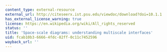 ```yaml
---
content_type: external-resource
external_url: http://citeseerx.ist.psu.edu/viewdoc/download?doi=10.1.1.74.6616&rep=rep1&type=pdf
has_external_license_warning: true
license: https://en.wikipedia.org/wiki/All_rights_reserved
status: ''
title: 'Space-scale diagrams: understanding multiscale interfaces'
uid: fcab10b3-6666-4fdc-82ff-0c11c7452596
wayback_url: ''
---
```

